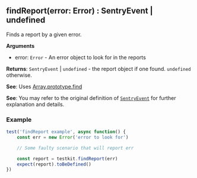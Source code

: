## findReport(error: Error) : SentryEvent | undefined

Finds a report by a given error.

**Arguments**<br>
* error: `Error` - An error object to look for in the reports

**Returns**: <code>SentryEvent</code> \| <code>undefined</code> - the report object if one found. `undefined` otherwise.

**See**: Uses [Array.prototype.find](https://developer.mozilla.org/en-US/docs/Web/JavaScript/Reference/Global_Objects/Array/find)

**See**: You may refer to the original definition of [<code>SentryEvent</code>](https://github.com/getsentry/sentry-javascript/blob/master/packages/types/src/index.ts) for further explanation and details.

### Example
```javascript
test('findReport example', async function() {
    const err = new Error('error to look for')

    // Some faulty scenario that will report err

    const report = testkit.findReport(err)
    expect(report).toBeDefined()
})
```
